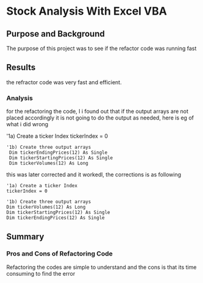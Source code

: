 # Stock Analysis With Excel VBA

## Purpose and Background
The purpose of this project was to see if the refactor code was running fast 

## Results
the refractor code was very fast and efficient.
### Analysis
for the refactoring the code, I i found out that if the output arrays are not placed accordingly it is not going to do the output as needed, here is eg of what i did wrong

'1a) Create a ticker Index
    tickerIndex = 0

    '1b) Create three output arrays
     Dim tickerEndingPrices(12) As Single
     Dim tickerStartingPrices(12) As Single
     Dim tickerVolumes(12) As Long

this was later corrected and it workedl, the corrections is as following

    '1a) Create a ticker Index         
    tickerIndex = 0

    '1b) Create three output arrays
    Dim tickerVolumes(12) As Long
    Dim tickerStartingPrices(12) As Single
    Dim tickerEndingPrices(12) As Single
    

## Summary
### Pros and Cons of Refactoring Code
Refactoring the codes are simple to understand and the cons is that its time consuming to find the error 

